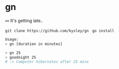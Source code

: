 # gn
💤 It's getting late..

`git clone https://github.com/kysley/gn`
` go install`


```bash
Usage:
> gn [duration in minutes]

> gn 25
> goodnight 25
# -> Computer hibernates after 25 mins
```
